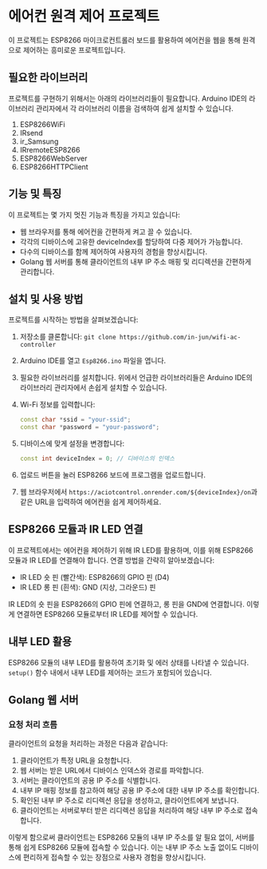 # 에어컨 원격 제어 프로젝트

이 프로젝트는 ESP8266 마이크로컨트롤러 보드를 활용하여 에어컨을 웹을 통해 원격으로 제어하는 흥미로운 프로젝트입니다.

## 필요한 라이브러리

프로젝트를 구현하기 위해서는 아래의 라이브러리들이 필요합니다. Arduino IDE의 라이브러리 관리자에서 각 라이브러리 이름을 검색하여 쉽게 설치할 수 있습니다.

1. ESP8266WiFi
2. IRsend
3. ir_Samsung
4. IRremoteESP8266
5. ESP8266WebServer
6. ESP8266HTTPClient

## 기능 및 특징

이 프로젝트는 몇 가지 멋진 기능과 특징을 가지고 있습니다:

-   웹 브라우저를 통해 에어컨을 간편하게 켜고 끌 수 있습니다.
-   각각의 디바이스에 고유한 deviceIndex를 할당하여 다중 제어가 가능합니다.
-   다수의 디바이스를 함께 제어하여 사용자의 경험을 향상시킵니다.
-   Golang 웹 서버를 통해 클라이언트의 내부 IP 주소 매핑 및 리디렉션을 간편하게 관리합니다.

## 설치 및 사용 방법

프로젝트를 시작하는 방법을 살펴보겠습니다:

1. 저장소를 클론합니다: `git clone https://github.com/in-jun/wifi-ac-controller`
2. Arduino IDE를 열고 `Esp8266.ino` 파일을 엽니다.
3. 필요한 라이브러리를 설치합니다. 위에서 언급한 라이브러리들은 Arduino IDE의 라이브러리 관리자에서 손쉽게 설치할 수 있습니다.
4. Wi-Fi 정보를 입력합니다:

    ```cpp
    const char *ssid = "your-ssid";
    const char *password = "your-password";
    ```

5. 디바이스에 맞게 설정을 변경합니다:

    ```cpp
    const int deviceIndex = 0; // 디바이스의 인덱스
    ```

6. 업로드 버튼을 눌러 ESP8266 보드에 프로그램을 업로드합니다.
7. 웹 브라우저에서 `https://aciotcontrol.onrender.com/${deviceIndex}/on`과 같은 URL을 입력하여 에어컨을 쉽게 제어하세요.

## ESP8266 모듈과 IR LED 연결

이 프로젝트에서는 에어컨을 제어하기 위해 IR LED를 활용하며, 이를 위해 ESP8266 모듈과 IR LED를 연결해야 합니다. 연결 방법을 간략히 알아보겠습니다:

-   IR LED 숏 핀 (빨간색): ESP8266의 GPIO 핀 (D4)
-   IR LED 롱 핀 (흰색): GND (지상, 그라운드) 핀

IR LED의 숏 핀을 ESP8266의 GPIO 핀에 연결하고, 롱 핀을 GND에 연결합니다. 이렇게 연결하면 ESP8266 모듈로부터 IR LED를 제어할 수 있습니다.

## 내부 LED 활용

ESP8266 모듈의 내부 LED를 활용하여 초기화 및 에러 상태를 나타낼 수 있습니다. `setup()` 함수 내에서 내부 LED를 제어하는 코드가 포함되어 있습니다.

## Golang 웹 서버

### 요청 처리 흐름

클라이언트의 요청을 처리하는 과정은 다음과 같습니다:

1. 클라이언트가 특정 URL을 요청합니다.
2. 웹 서버는 받은 URL에서 디바이스 인덱스와 경로를 파악합니다.
3. 서버는 클라이언트의 공용 IP 주소를 식별합니다.
4. 내부 IP 매핑 정보를 참고하여 해당 공용 IP 주소에 대한 내부 IP 주소를 확인합니다.
5. 확인된 내부 IP 주소로 리디렉션 응답을 생성하고, 클라이언트에게 보냅니다.
6. 클라이언트는 서버로부터 받은 리디렉션 응답을 처리하여 해당 내부 IP 주소로 접속합니다.

이렇게 함으로써 클라이언트는 ESP8266 모듈의 내부 IP 주소를 알 필요 없이, 서버를 통해 쉽게 ESP8266 모듈에 접속할 수 있습니다. 이는 내부 IP 주소 노출 없이도 디바이스에 편리하게 접속할 수 있는 장점으로 사용자 경험을 향상시킵니다.
